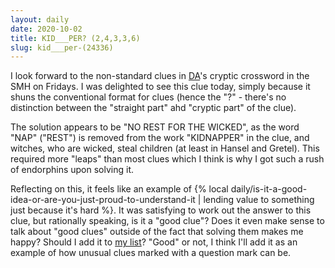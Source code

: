```yaml
---
layout: daily
date: 2020-10-02
title: KID___PER? (2,4,3,3,6)
slug: kid___per-(24336)
---
```


I look forward to the non-standard clues in [DA](https://en.wikipedia.org/wiki/David_Astle)'s
cryptic crossword in the SMH on Fridays.
I was delighted to see this clue today, simply because it shuns the conventional format for
clues (hence the "?" - there's no distinction between the "straight part" ahd "cryptic part" of the clue).

The solution appears to be "NO REST FOR THE WICKED", as the word "NAP" ("REST") is removed from the
work "KIDNAPPER" in the clue, and witches, who are wicked, steal children (at least in Hansel and Gretel).
This required more "leaps" than most clues which I think is why I got such a rush of endorphins
upon solving it.

Reflecting on this, it feels like an example of {% local daily/is-it-a-good-idea-or-are-you-just-proud-to-understand-it | lending value to something just because it's hard %}.
It was satisfying to work out the answer to this clue, but rationally speaking, is it a "good clue"?
Does it even make sense to talk about "good clues" outside of the fact that solving them makes me happy?
Should I add it to [my list](https://github.com/gridbugs/cryptic-clues)?
"Good" or not, I think I'll add it as an example of how unusual clues marked with a question mark can be.
